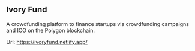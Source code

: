 ## Ivory Fund

A crowdfunding platform to finance startups via crowdfunding campaigns and ICO on the Polygon blockchain.

Url: https://ivoryfund.netlify.app/
